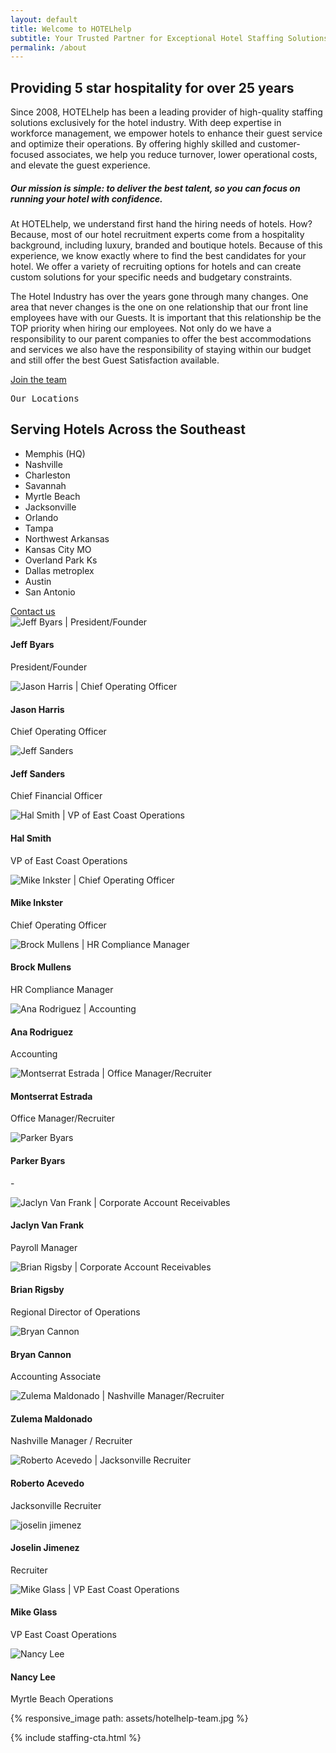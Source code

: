 ```yaml
---
layout: default 
title: Welcome to HOTELhelp
subtitle: Your Trusted Partner for Exceptional Hotel Staffing Solutions
permalink: /about
---
```


<div id="about" class="plus-tile-tx">
	<!-- <div class="container">
		<img src="../assets/hotelhelp-team.jpg" />
	</div> -->
	<div class="container py-2">
		<div class="flex fx-wrap pt-0">
			<div class="fx-item-2 fx-item-sm-1">
				<h2 class="mt-0">Providing 5 star hospitality for over 25 years</h2>
				<p>Since 2008, HOTELhelp has been a leading provider of high-quality staffing solutions exclusively for the hotel industry. With deep expertise in workforce management, we empower hotels to enhance their guest service and optimize their operations. By offering highly skilled and customer-focused associates, we help you reduce turnover, lower operational costs, and elevate the guest experience.</p>
				<h5>Our mission is simple: to deliver the best talent, so you can focus on running your hotel with confidence.</h5>
				<p>At HOTELhelp, we understand first hand the hiring needs of hotels. How? Because, most of our hotel recruitment experts come from a hospitality background, including luxury, branded and boutique hotels. Because of this experience, we know exactly where to find the best candidates for your hotel. We offer a variety of recruiting options for hotels and can create custom solutions for your specific needs and budgetary constraints.</p>
				<p class="mb-2">The Hotel Industry has over the years gone through many changes. One area that never changes is the one on one relationship that our front line employees have with our Guests. It is important that this relationship be the TOP priority when hiring our employees. Not only do we have a responsibility to our parent companies to offer the best accommodations and services we also have the responsibility of staying within our budget and still offer the best Guest Satisfaction available.</p>
				<a href="/contact" class="btn">Join the team</a>
			</div>
			<div class="location-intro fx-item-2 fx-item-sm-1 pl-4">
				<pre>Our Locations</pre>
				<h2 class="mt-0 mb-1">Serving Hotels Across the Southeast</h2>
				<ul class="list-dash">
					<li>Memphis (HQ)</li>
					<li>Nashville</li>
					<li>Charleston</li>
					<li>Savannah</li>
					<li>Myrtle Beach</li>
					<li>Jacksonville</li>
					<li>Orlando</li>
					<li>Tampa</li>
					<li>Northwest Arkansas</li>
					<li>Kansas City MO</li>
					<li>Overland Park Ks</li>
					<li>Dallas metroplex</li>
					<li>Austin</li>
					<li>San Antonio</li>
				</ul>
				<a href="/contact" class="btn">Contact us</a>
			</div>
		</div>
	</div>
	<div class="team-grid container mt-3 mb-3">
		<!-- <hr class="mt-3 mb-3"> -->
		<div class="flex fx-wrap cards center pt-0">
			<div class="fx-item-4 fx-item-md-3 fx-item-sm-2">
				<div class="card-item">
					<div class="card-image">
						<img
							alt="Jeff Byars | President/Founder"
							data-src="/assets/jeff-byars-24.jpg"
							class="lazyload" />
					</div>
					<div class="card-meta sm">
						<h4>Jeff Byars</h4>
						<p>President/Founder</p>
					</div>
				</div>
			</div>
			<div class="fx-item-4 fx-item-md-3 fx-item-sm-2">
				<div class="card-item">
					<div class="card-image">
						<img
							alt="Jason Harris | Chief Operating Officer"
							data-src="/assets/jason-harris-24.jpg"
							class="lazyload" />
					</div>
					<div class="card-meta sm">
						<h4>Jason Harris</h4>
						<p>Chief Operating Officer</p>
					</div>
				</div>
			</div>
			<div class="fx-item-4 fx-item-md-3 fx-item-sm-2">
				<div class="card-item">
					<div class="card-image">
						<img
							alt="Jeff Sanders"
							data-src="/assets/jeff-sanders.jpg"
							class="lazyload" />
					</div>
					<div class="card-meta sm">
						<h4>Jeff Sanders</h4>
						<p>Chief Financial Officer</p>
					</div>
				</div>
			</div>
			<div class="fx-item-4 fx-item-md-3 fx-item-sm-2">
				<div class="card-item">
					<div class="card-image">
						<img
							alt="Hal Smith | VP of East Coast Operations"
							data-src="/assets/hal-smith.png"
							class="lazyload" />
					</div>
					<div class="card-meta sm">
						<h4>Hal Smith</h4>
						<p>VP of East Coast Operations</p>
					</div>
				</div>
			</div>
			<div class="fx-item-4 fx-item-md-3 fx-item-sm-2">
				<div class="card-item">
					<div class="card-image">
						<img
							alt="Mike Inkster | Chief Operating Officer"
							data-src="/assets/mike-inkster-24.jpg"
							class="lazyload" />
					</div>
					<div class="card-meta sm">
						<h4>Mike Inkster</h4>
						<p>Chief Operating Officer</p>
					</div>
				</div>
			</div>
			<div class="fx-item-4 fx-item-md-3 fx-item-sm-2">
				<div class="card-item">
					<div class="card-image">
						<img
							alt="Brock Mullens | HR Compliance Manager"
							data-src="/assets/brock-mullens.jpg"
							class="lazyload" />
					</div>
					<div class="card-meta sm">
						<h4>Brock Mullens</h4>
						<p>HR Compliance Manager</p>
					</div>
				</div>
			</div>
			<div class="fx-item-4 fx-item-md-3 fx-item-sm-2">
				<div class="card-item">
					<div class="card-image">
						<img
							alt="Ana Rodriguez | Accounting"
							data-src="/assets/anna-rodriguez.jpg"
							class="lazyload" />
					</div>
					<div class="card-meta sm">
						<h4>Ana Rodriguez</h4>
						<p>Accounting</p>
					</div>
				</div>
			</div>
			<div class="fx-item-4 fx-item-md-3 fx-item-sm-2">
				<div class="card-item">
					<div class="card-image">
						<img
							alt="Montserrat Estrada | Office Manager/Recruiter"
							data-src="/assets/montserrat-estrada-24.jpg"
							class="lazyload" />
					</div>
					<div class="card-meta sm">
						<h4>Montserrat Estrada</h4>
						<p>Office Manager/Recruiter</p>
					</div>
				</div>
			</div>
			<div class="fx-item-4 fx-item-md-3 fx-item-sm-2">
				<div class="card-item">
					<div class="card-image">
						<img
							alt="Parker Byars"
							data-src="/assets/parker-byars.jpg"
							class="lazyload" />
					</div>
					<div class="card-meta sm">
						<h4>Parker Byars</h4>
						<p>-</p>
					</div>
				</div>
			</div>
			<!-- <div class="fx-item-4 fx-item-md-3 fx-item-sm-2">
				<div class="card-item">
					<div class="card-image">
						<img
							alt="Radames Pina | Midwest Area Recruiter"
							data-src="/assets/radames-pina.jpg"
							class="lazyload" />
					</div>
					<div class="card-meta sm">
						<h4>Radames Pina</h4>
						<p>Midwest Area Recruiter</p>
					</div>
				</div>
			</div> -->
			<div class="fx-item-4 fx-item-md-3 fx-item-sm-2">
				<div class="card-item">
					<div class="card-image">
						<img
							alt="Jaclyn Van Frank | Corporate Account Receivables"
							data-src="/assets/jaclyn-van-frank-24.jpg"
							class="lazyload" />
					</div>
					<div class="card-meta sm">
						<h4>Jaclyn Van Frank</h4>
						<p>Payroll Manager</p>
					</div>
				</div>
			</div>
			<div class="fx-item-4 fx-item-md-3 fx-item-sm-2">
				<div class="card-item">
					<div class="card-image">
						<img
							alt="Brian Rigsby | Corporate Account Receivables"
							data-src="/assets/brian-rigsby.jpg"
							class="lazyload" />
					</div>
					<div class="card-meta sm">
						<h4>Brian Rigsby</h4>
						<p>Regional Director of Operations</p>
					</div>
				</div>
			</div>
			<div class="fx-item-4 fx-item-md-3 fx-item-sm-2">
				<div class="card-item">
					<div class="card-image">
						<img
							alt="Bryan Cannon"
							data-src="/assets/bryan-cannon.jpg"
							class="lazyload" />
					</div>
					<div class="card-meta sm">
						<h4>Bryan Cannon</h4>
						<p>Accounting Associate</p>
					</div>
				</div>
			</div>
			<div class="fx-item-4 fx-item-md-3 fx-item-sm-2">
				<div class="card-item">
					<div class="card-image">
						<img
							alt="Zulema Maldonado | Nashville Manager/Recruiter"
							data-src="/assets/zulema-maldonado.jpg"
							class="lazyload" />
					</div>
					<div class="card-meta sm">
						<h4>Zulema Maldonado</h4>
						<p>Nashville Manager / Recruiter</p>
					</div>
				</div>
			</div>
			<!-- <div class="fx-item-4 fx-item-md-3 fx-item-sm-2">
				<div class="card-item">
					<div class="card-image">
						<img
							alt="Deborah Scott | North East Area Coordinator"
							data-src="/assets/deborah-scott.png"
							class="lazyload" />
					</div>
					<div class="card-meta sm">
						<h4>Deborah Scott</h4>
						<p>North East Area Coordinator</p>
					</div>
				</div>
			</div> -->
			<div class="fx-item-4 fx-item-md-3 fx-item-sm-2">
				<div class="card-item">
					<div class="card-image">
						<img
							alt="Roberto Acevedo | Jacksonville Recruiter"
							data-src="/assets/robert-acevedo.jpg"
							class="lazyload" />
					</div>
					<div class="card-meta sm">
						<h4>Roberto Acevedo</h4>
						<p>Jacksonville Recruiter</p>
					</div>
				</div>
			</div>
			<div class="fx-item-4 fx-item-md-3 fx-item-sm-2">
				<div class="card-item">
					<div class="card-image">
						<img
							alt="joselin jimenez"
							data-src="/assets/joselin-jimenez.jpg"
							class="lazyload" />
					</div>
					<div class="card-meta sm">
						<h4>Joselin Jimenez</h4>
						<p>Recruiter</p>
					</div>
				</div>
			</div>
			<div class="fx-item-4 fx-item-md-3 fx-item-sm-2">
				<div class="card-item">
					<div class="card-image">
						<img
							alt="Mike Glass | VP East Coast Operations"
							data-src="/assets/team-pl.jpg"
							class="lazyload" />
					</div>
					<div class="card-meta sm">
						<h4>Mike Glass</h4>
						<p>VP East Coast Operations</p> 
					</div>
				</div>
			</div>
			<div class="fx-item-4 fx-item-md-3 fx-item-sm-2">
				<div class="card-item">
					<div class="card-image">
						<img
							alt="Nancy Lee"
							data-src="/assets/nancy-lee.jpg"
							class="lazyload" />
					</div>
					<div class="card-meta sm">
						<h4>Nancy Lee</h4>
						<p>Myrtle Beach Operations</p>
					</div>
				</div>
			</div>
			<!-- <div class="fx-item-4 fx-item-md-3 fx-item-sm-2">
				<div class="card-item">
					<div class="card-image">
						<img
							alt="Ray Barton | VP of Sales emeritus"
							data-src="/assets/ray-barton-hotelhelp.jpg"
							class="lazyload" />
					</div>
					<div class="card-meta sm">
						<h4>Ray Barton</h4>
						<p>VP of Sales, Emeritus</p>
					</div>
				</div>
			</div> -->
		</div>
	</div>
	<div class="container">
		<div class="mt-4">
			{% responsive_image path: assets/hotelhelp-team.jpg %}
		</div>
	</div>
</div>

{% include staffing-cta.html %}

<style>
@media (max-width: 766px) {
	.location-intro {
		margin-top: 30px;
		padding-left: 0!important; 
		width: 100%;
	}
}
</style>